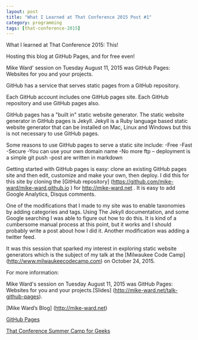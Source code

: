 ```yaml
---
layout: post  
title: "What I Learned at That Conference 2015 Post #1"
category: programming
tags: [that-conference-2015]
---
```


What I learned at That Conference 2015: This!

Hosting this blog at GitHub Pages, and for free even!

Mike Ward' session on Tuesday August 11, 2015 was GitHub Pages: Websites for you and your projects.

GitHub has a service that serves static pages from a GitHub repository.

Each GitHub account includes one GitHub pages site. Each GitHub repository and use GitHub pages also.

GitHub pages has a "built in" static website generator. The static website generator in GitHub pages is Jekyll.
Jekyll is a Ruby language based static website generator that can be installed on Mac, Linux and Windows but this is not necessary to use GitHub pages.

Some reasons to use GitHub pages to serve a static site include: 
-Free
-Fast
-Secure
-You can use your own domain name
-No more ftp – deployment is a simple git push
-post are written in markdown

Getting started with GitHub pages is easy: clone an existing GitHub pages site and then edit, customize and make your own, then deploy. I did this for this site by cloning the [GitHub repository] (https://github.com/mike-ward/mike-ward.github.io ) for http://mike-ward.net .
It is easy to add Google Analytics, Disqus comments.

One of the modifications that I made to my site was to enable taxonomies by adding categories and tags. Using The Jekyll documentation, and some Google searching I was able to figure out how to do this. It is kind of a cumbersome manual process at this point, but it works and I should probably write a post about how I did it. Another modification was adding a twitter feed.

It was this session that sparked my interest in exploring static website generators which is the subject of my talk at the [Milwaukee Code Camp] (http://www.milwaukeecodecamp.com) on October 24, 2015.

For more information:

Mike Ward's session on Tuesday August 11, 2015 was GitHub Pages: Websites for you and your projects.[Slides] (http://mike-ward.net/talk-github-pages).

[Mike Ward’s Blog] (http://mike-ward.net)

[GitHub Pages](https://pages.github.com)

[That Conference Summer Camp for Geeks](https://www.thatconference.com)

